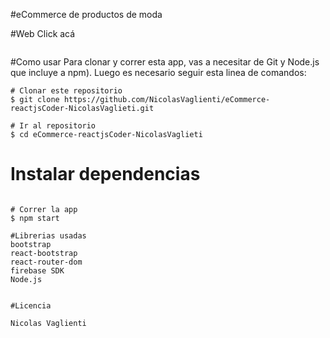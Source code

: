 #eCommerce de productos de moda


#Web
Click acá
```https://shiny-cascaron-69b95f.netlify.app/
```

#Como usar
Para clonar y correr esta app, vas a necesitar de Git y Node.js que incluye a npm). Luego es necesario seguir esta linea de comandos:
```
# Clonar este repositorio
$ git clone https://github.com/NicolasVaglienti/eCommerce-reactjsCoder-NicolasVaglieti.git

# Ir al repositorio
$ cd eCommerce-reactjsCoder-NicolasVaglieti
```

# Instalar dependencias
```$ npm install

# Correr la app
$ npm start

#Librerias usadas
bootstrap
react-bootstrap
react-router-dom
firebase SDK
Node.js


#Licencia

Nicolas Vaglienti


